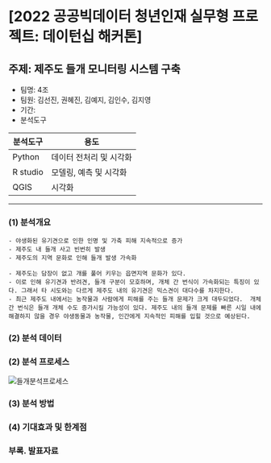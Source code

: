 # [2022 공공빅데이터 청년인재 실무형 프로젝트: 데이턴십 해커톤]

## 주제: 제주도 들개 모니터링 시스템 구축
- 팀명: 4조
- 팀원: 김선진, 권혜진, 김예지, 김인수, 김지영
- 기간:
- 분석도구

|분석도구|용도|
|---|---|
|Python|데이터 전처리 및 시각화|
|R studio|모델링, 예측 및 시각화|
|QGIS|시각화|
---
### (1) 분석개요

```
- 야생화된 유기견으로 인한 인명 및 가축 피해 지속적으로 증가 
- 제주도 내 들개 사고 빈번히 발생
- 제주도의 지역 문화로 인해 들개 발생 가속화
```
```
- 제주도는 담장이 없고 개를 풀어 키우는 읍면지역 문화가 있다. 
- 이로 인해 유기견과 반려견, 들개 구분이 모호하며, 개체 간 번식이 가속화되는 특징이 있다. 그래서 타 시도와는 다르게 제주도 내의 유기견은 믹스견이 대다수를 차지한다. 
- 최근 제주도 내에서는 농작물과 사람에게 피해를 주는 들개 문제가 크게 대두되었다.  개체 간 번식은 들개 개체 수도 증가시킬 가능성이 있다. 제주도 내의 들개 문제를 빠른 시일 내에 해결하지 않을 경우 야생동물과 농작물, 인간에게 지속적인 피해를 입힐 것으로 예상된다.
```

  
### (2) 분석 데이터



### (2) 분석 프로세스
![들개분석프로세스](https://user-images.githubusercontent.com/52038435/191898668-6dd2518b-62c2-4daa-b801-9dd71f075308.png)




### (3) 분석 방법



### (4) 기대효과 및 한계점



### 부록. 발표자료

